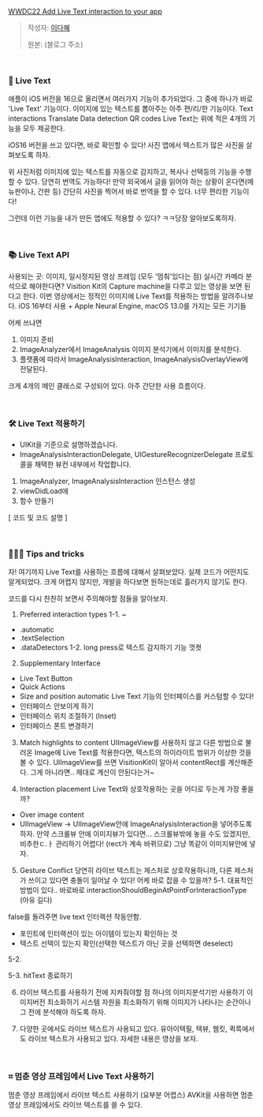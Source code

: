 [WWDC22 Add Live Text interaction to your app](https://developer.apple.com/videos/play/wwdc2022/10026/)
> 작성자: [이다혜](https://github.com/dahae0320)
> 
> 원본: (블로그 주소)
<br>

### 📌 Live Text 

애플이 iOS 버전을 16으로 올리면서 여러가지 기능이 추가되었다. 그 중에 하나가 바로 'Live Text' 기능이다. 이미지에 있는 텍스트를 뽑아주는 아주 편/리/한 기능이다.
Text interactions
Translate
Data detection
QR codes
Live Text는 위에 적은 4개의 기능을 모두 제공한다.

iOS16 버전을 쓰고 있다면, 바로 확인할 수 있다! 사진 앱에서 텍스트가 많은 사진을 살펴보도록 하자.

위 사진처럼 이미지에 있는 텍스트를 자동으로 감지하고, 복사나 선택등의 기능을 수행할 수 있다. 
당연히 번역도 가능하다! 만약 외국에서 글을 읽어야 하는 상황이 온다면(메뉴판이나, 간판 등) 간단히 사진을 찍어서 바로 번역을 할 수 있다. 너무 편리한 기능이다!

그런데 이런 기능을 내가 만든 앱에도 적용할 수 있다? ㅋㅋ당장 알아보도록하자.

<br>

### 📚 Live Text API

사용되는 곳: 이미지, 일시정지된 영상 프레임 (모두 '멈춰'있다는 점)
실시간 카메라 분석으로 해야한다면? Visition Kit의 Capture machine을 다루고 있는 영상을 보면 된다고 한다.
이번 영상에서는 정적인 이미지에 Live Text를 적용하는 방법을 알려주나보다.
iOS 16부터 사용 + Apple Neural Engine, macOS 13.0를 가지는 모든 기기들


어케 쓰냐면
1. 이미지 준비
2. ImageAnalyzer에서 ImageAnalysis
이미지 분석기에서 이미지를 분석한다.
3. 플랫폼에 따라서 ImageAnalysisInteraction, ImageAnalysisOverlayView에 전달된다.

크게 4개의 메인 클래스로 구성되어 있다. 아주 간단한 사용 흐름이다. 

<br>

### 🛠️ Live Text 적용하기

* UIKit을 기준으로 설명하겠습니다.
* ImageAnalysisInteractionDelegate, UIGestureRecognizerDelegate 프로토콜을 채택한 뷰컨 내부에서 작업합니다.

1. ImageAnalyzer, ImageAnalysisInteraction 인스턴스 생성
2. viewDidLoad에
3. 함수 만들기

[ 코드 및 코드 설명 ]

<br>

### 💁🏻‍♀️ Tips and tricks

자! 여기까지 Live Text를 사용하는 흐름에 대해서 살펴보았다. 실제 코드가 어떤지도 알게되었다. 
크게 어렵지 않지만, 개발을 하다보면 원하는데로 흘러가지 않기도 한다. 

코드를 다시 찬찬히 보면서 주의해야할 점들을 알아보자.
1. Preferred interaction types
1-1. ~
- .automatic
- .textSelection
- .dataDetectors
1-2. long press로 텍스트 감지하기 기능 껏켯

2. Supplementary Interface
- Live Text Button
- Quick Actions
- Size and position automatic
Live Text 기능의 인터페이스를 커스텀할 수 있다!
- 인터페이스 안보이게 하기
- 인터페이스 위치 조절하기 (Inset)
- 인터페이스 폰트 변경하기

3. Match highlights to content
UIImageView를 사용하지 않고 다른 방법으로 불러온 Image에 Live Text를 적용한다면, 텍스트의 하이라이트 범위가 이상한 것을 볼 수 있다.
UIImageView를 쓰면 VisitionKit이 알아서 contentRect를 계산해준다. 그게 아니라면.. 제대로 계산이 안된다는거~

4. Interaction placement
Live Text와 상호작용하는 곳을 어디로 두는게 가장 좋을까?
- Over image content
- UIImageView
-> UIImageView안에 ImageAnalysisInteraction을 넣어주도록 하자. 만약 스크롤뷰 안에 이미지뷰가 있다면... 스크롤뷰밖에 놓을 수도 있겠지만, 비추한ㄷ.ㅏ 관리하기 어렵다! (rect가 계속 바뀌므로) 그냥 똑같이 이미지뷰안에 넣자.

5. Gesture Conflict
당연히 라이브 텍스트는 제스처로 상호작용하니까, 다른 제스처가 쓰이고 있다면 충돌이 일어날 수 있다!
어케 바로 잡을 수 있을까?
5-1. 대표적인 방법이 있다.. 바로바로 interactionShouldBeginAtPointForInteractionType (아유 길다)

false를 돌려주면 live text 인터랙션 작동안함.
- 포인트에 인터랙션이 있는 아이템이 있는지 확인하는 것
- 텍스트 선택이 있는지 확인(선택한 텍스트가 아닌 곳을 선택하면 deselect)

5-2. 



5-3. hitText 종료하기



6. 라이브 텍스트를 사용하기 전에 지켜줘야할 점
하나의 이미지분석기만 사용하기
이미지버전 최소화하기
시스템 자원을 최소화하기 위해 이미지가 나타나는 순간이나 그 전에 분석해야 하도록 하자.

7. 다양한 곳에서도 라이브 텍스트가 사용되고 있다.
유아이텍필, 텍뷰, 웹킷, 퀵륵에서도 라이브 텍스트가 사용되고 있다. 자세한 내용은 영상을 보자.

<br>

### ⌗ 멈춘 영상 프레임에서 Live Text 사용하기

멈춘 영상 프레임에서 라이브 텍스트 사용하기
(요부분 어렵스)
AVKit을 사용하면 멈춘 영상 프레임에서도 라이브 텍스트를 쓸 수 있다.

